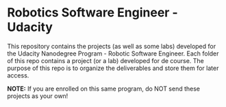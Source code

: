 # Robotics Software Engineer - Udacity

This repository contains the projects (as well as some labs) developed for the Udacity Nanodegree Program - Robotic Software Engineer. Each folder of this repo contains a project (or a lab) developed for de course. The purpose of this repo is to organize the deliverables and store them for later access.

**NOTE:** If you are enrolled on this same program, do NOT send these projects as your own!